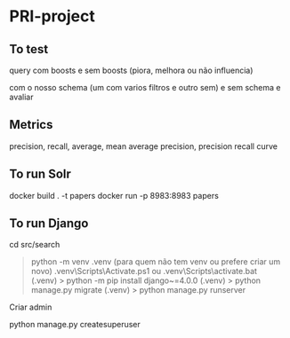 # PRI-project

## To test
query com boosts e sem boosts (piora, melhora ou não influencia)

com o nosso schema (um com varios filtros e outro sem) e sem schema e avaliar

## Metrics

precision, recall, average, mean average precision, precision recall curve

## To run Solr

docker build . -t papers
docker run -p 8983:8983 papers

## To run Django

cd src/search
> python -m venv .venv (para quem não tem venv ou prefere criar um novo)
> .venv\Scripts\Activate.ps1 ou .venv\Scripts\activate.bat                
(.venv) > python -m pip install django~=4.0.0
(.venv) > python manage.py migrate
(.venv) > python manage.py runserver

Criar admin

python manage.py createsuperuser